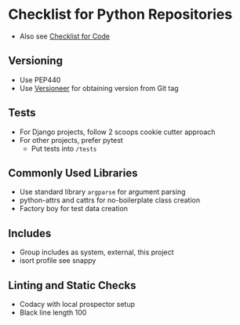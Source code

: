 # Checklist for Python Repositories

- Also see [Checklist for Code](Checklist-Code.md)

## Versioning

- Use PEP440
- Use [Versioneer](https://github.com/python-versioneer/python-versioneer) for obtaining version from Git tag

## Tests

- For Django projects, follow 2 scoops cookie cutter approach
- For other projects, prefer pytest
    - Put tests into `/tests`

## Commonly Used Libraries

- Use standard library `argparse` for argument parsing
- python-attrs and cattrs for no-boilerplate class creation
- Factory boy for test data creation

## Includes

- Group includes as system, external, this project
- isort profile see snappy

## Linting and Static Checks

- Codacy with local prospector setup
- Black line length 100
